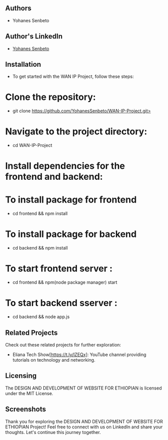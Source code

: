 ## Authors

-   Yohanes Senbeto

## Author's LinkedIn

-   [Yohanes Senbeto](https://www.linkedin.com/in/yohanes-senbeto-61833218a/)

## Installation

-   To get started with the WAN IP Project, follow these steps:

# Clone the repository:

-   git clone https://github.com/YohanesSenbeto/WAN-IP-Project.git>

# Navigate to the project directory:

-   cd WAN-IP-Project

# Install dependencies for the frontend and backend:

# To install package for frontend

-   cd frontend && npm install

# To install package for backend

-   cd backend && npm install

# To start frontend server :

-   cd frontend && npm(node package manager) start

# To start backend sserver :

-   cd backend && node app.js

## Related Projects

Check out these related projects for further exploration:

-   Eliana Tech Show[https://t.ly/lZEQx]: YouTube channel providing tutorials on technology and networking.

## Licensing

The DESIGN AND DEVELOPMENT OF WEBSITE FOR ETHIOPIAN is licensed under the MIT License.

## Screenshots

Thank you for exploring the DESIGN AND DEVELOPMENT OF WEBSITE FOR ETHIOPIAN Project! Feel free to connect with us on LinkedIn and share your thoughts. Let's continue this journey together.
